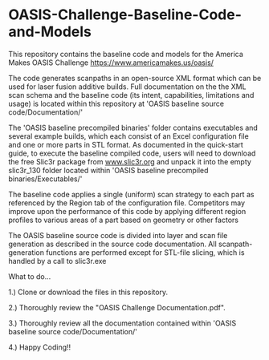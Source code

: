 # OASIS-Challenge-Baseline-Code-and-Models
This repository contains the baseline code and models for the America Makes OASIS Challenge https://www.americamakes.us/oasis/

The code generates scanpaths in an open-source XML format which can be used for laser fusion additive builds.  Full documentation on the the XML scan schema and the baseline code (its intent, capabilities, limitations and usage) is located within this repository at 'OASIS baseline source code/Documentation/'

The 'OASIS baseline precompiled binaries' folder contains executables and several example builds, which each consist of an Excel configuration file and one or more parts in STL format. As documented in the quick-start guide, to execute the baseline compiled code, users will need to download the free Slic3r package from www.slic3r.org and unpack it into the empty slic3r_130 folder located within 'OASIS baseline precompiled binaries/Executables/'

The baseline code applies a single (uniform) scan strategy to each part as referenced by the Region tab of the configuration file.  Competitors may improve upon the performance of this code by applying different region profiles to various areas of a part based on geometry or other factors

The OASIS baseline source code is divided into layer and scan file generation as described in the source code documentation.  All scanpath-generation functions are performed except for STL-file slicing, which is handled by a call to slic3r.exe

What to do...

1.) Clone or download the files in this repository.

2.) Thoroughly review the "OASIS Challenge Documentation.pdf".

3.) Thoroughly review all the documentation contained within 'OASIS baseline source code/Documentation/'

4.) Happy Coding!!
